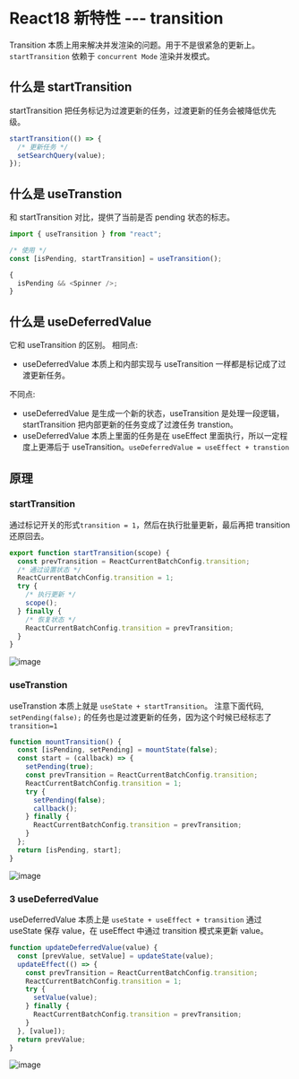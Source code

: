 # React18 新特性 --- transition

Transition 本质上用来解决并发渲染的问题。用于不是很紧急的更新上。
`startTransition` 依赖于 `concurrent Mode` 渲染并发模式。

## 什么是 startTransition

startTransition 把任务标记为过渡更新的任务，过渡更新的任务会被降低优先级。

```js
startTransition(() => {
  /* 更新任务 */
  setSearchQuery(value);
});
```

## 什么是 useTranstion

和 startTransition 对比，提供了当前是否 pending 状态的标志。

```js
import { useTransition } from "react";

/* 使用 */
const [isPending, startTransition] = useTransition();

{
  isPending && <Spinner />;
}
```

## 什么是 useDeferredValue

它和 useTransition 的区别。
相同点:

- useDeferredValue 本质上和内部实现与 useTransition 一样都是标记成了过渡更新任务。

不同点:

- useDeferredValue 是生成一个新的状态，useTransition 是处理一段逻辑，startTransition 把内部更新的任务变成了过渡任务 transtion。
- useDeferredValue 本质上里面的任务是在 useEffect 里面执行，所以一定程度上更滞后于 useTransition。`useDeferredValue = useEffect + transtion`

## 原理

### startTransition

通过标记开关的形式`transition = 1`，然后在执行批量更新，最后再把 transition 还原回去。

```jsx
export function startTransition(scope) {
  const prevTransition = ReactCurrentBatchConfig.transition;
  /* 通过设置状态 */
  ReactCurrentBatchConfig.transition = 1;
  try {
    /* 执行更新 */
    scope();
  } finally {
    /* 恢复状态 */
    ReactCurrentBatchConfig.transition = prevTransition;
  }
}
```

![image](https://github.com/zm8/blog_old/assets/32337542/71ddbfd5-c068-42f1-8955-eb4a32fdd83b)

### useTranstion

useTranstion 本质上就是 `useState + startTransition`。
注意下面代码, `setPending(false);` 的任务也是过渡更新的任务，因为这个时候已经标志了 `transition=1`

```jsx
function mountTransition() {
  const [isPending, setPending] = mountState(false);
  const start = (callback) => {
    setPending(true);
    const prevTransition = ReactCurrentBatchConfig.transition;
    ReactCurrentBatchConfig.transition = 1;
    try {
      setPending(false);
      callback();
    } finally {
      ReactCurrentBatchConfig.transition = prevTransition;
    }
  };
  return [isPending, start];
}
```

![image](https://github.com/zm8/blog_old/assets/32337542/21477272-9a48-4e04-871c-308addd73e2e)

### 3 useDeferredValue

useDeferredValue 本质上是 `useState + useEffect + transition`
通过 useState 保存 value，在 useEffect 中通过 transition 模式来更新 value。

```jsx
function updateDeferredValue(value) {
  const [prevValue, setValue] = updateState(value);
  updateEffect(() => {
    const prevTransition = ReactCurrentBatchConfig.transition;
    ReactCurrentBatchConfig.transition = 1;
    try {
      setValue(value);
    } finally {
      ReactCurrentBatchConfig.transition = prevTransition;
    }
  }, [value]);
  return prevValue;
}
```

![image](https://github.com/zm8/blog_old/assets/32337542/36197d2b-8b93-48ec-8b59-327c13c095ce)
